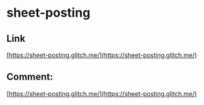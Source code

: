 # sheet-posting
## Link

 [https://sheet-posting.glitch.me/](https://sheet-posting.glitch.me/) 

## Comment:

 [https://sheet-posting.glitch.me/](https://sheet-posting.glitch.me/)
